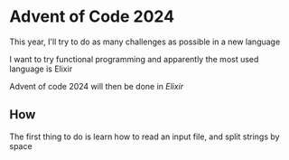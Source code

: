 # Advent of Code 2024

This year, I'll try to do as many challenges as possible in a new language

I want to try functional programming and apparently the most used language is Elixir

Advent of code 2024 will then be done in *Elixir*

## How

The first thing to do is learn how to read an input file, and split strings by space


